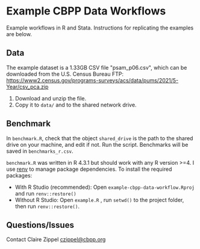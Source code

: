 # Example CBPP Data Workflows

Example workflows in R and Stata. Instructions for replicating the examples are below.


## Data

The example dataset is a 1.33GB CSV file "psam_p06.csv", which can be downloaded from the U.S. Census Bureau FTP: <https://www2.census.gov/programs-surveys/acs/data/pums/2021/5-Year/csv_pca.zip>

1. Download and unzip the file.
2. Copy it to `data/` and to the shared network drive. 


## Benchmark

In `benchmark.R`, check that the object `shared_drive` is the path to the shared drive on your machine, and edit if not. Run the script. Benchmarks will be saved in `benchmarks_r.csv`.

`benchmark.R` was written in R 4.3.1 but should work with any R version \>=4. I use [renv](https://rstudio.github.io/renv/) to manage package dependencies. To install the required packages:

-   With R Studio (recommended): Open `example-cbpp-data-workflow.Rproj` and run `renv::restore()`
-   Without R Studio: Open `example.R` , run `setwd()` to the project folder, then run `renv::restore()`.


## Questions/Issues

Contact Claire Zippel czippel@cbpp.org